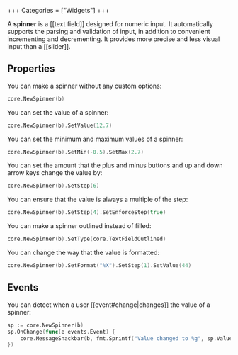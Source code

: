 +++
Categories = ["Widgets"]
+++

A **spinner** is a [[text field]] designed for numeric input. It automatically supports the parsing and validation of input, in addition to convenient incrementing and decrementing. It provides more precise and less visual input than a [[slider]].

## Properties

You can make a spinner without any custom options:

```Go
core.NewSpinner(b)
```

You can set the value of a spinner:

```Go
core.NewSpinner(b).SetValue(12.7)
```

You can set the minimum and maximum values of a spinner:

```Go
core.NewSpinner(b).SetMin(-0.5).SetMax(2.7)
```

You can set the amount that the plus and minus buttons and up and down arrow keys change the value by:

```Go
core.NewSpinner(b).SetStep(6)
```

You can ensure that the value is always a multiple of the step:

```Go
core.NewSpinner(b).SetStep(4).SetEnforceStep(true)
```

You can make a spinner outlined instead of filled:

```Go
core.NewSpinner(b).SetType(core.TextFieldOutlined)
```

You can change the way that the value is formatted:

```Go
core.NewSpinner(b).SetFormat("%X").SetStep(1).SetValue(44)
```

## Events

You can detect when a user [[event#change|changes]] the value of a spinner:

```Go
sp := core.NewSpinner(b)
sp.OnChange(func(e events.Event) {
    core.MessageSnackbar(b, fmt.Sprintf("Value changed to %g", sp.Value))
})
```
